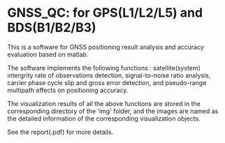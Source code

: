 # GNSS_QC: for GPS(L1/L2/L5) and BDS(B1/B2/B3)

This is a software for GNSS positioning result analysis and accuracy evaluation based on matlab.

The software implements the following functions : 
satellite(system) intergrity rate of observations detection, signal-to-noise ratio analysis, 
carrier phase cycle slip and gross error detection, and pseudo-range multipath effects on positioning accuracy.

The visualization results of all the above functions are stored in the corresponding directory of the 'img' folder,
and the images are named as the detailed information of the corresponding visualization objects.

See the report(.pdf) for more details.

